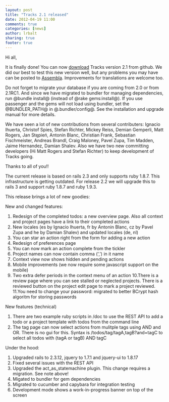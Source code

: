 ```yaml
---
layout: post
title: "Tracks 2.1 released"
date: 2012-04-19 11:00
comments: true
categories: [news]
author: lrbalt
sharing: true
footer: true
---
```

Hi all,

It is finally done! You can now [download][1] Tracks version 2.1 from github.
We did our best to test this new version well, but any problems you may have
can be posted to [Assembla][2]. Improvements for translations are welcome
too.

Do not forget to migrate your database if you are coming from 2.0 or from
2.1RC1. And since we have migrated to bundler for managing dependencies, run
@bundle install@ (instead of @rake gems:install@). If you use passenger and
the gems will not load using bundler, set the @BUNDLER_PATH@ in
@.bundler/config@. See the installation and upgrade manual for more details.

We have seen a lot of new contributions from several contributers: Ignacio
Ihuerta, Christof Spies, Stefan Richter, Mickey Reiss, Demian Gemperli, Matt
Rogers, Jan Stępień, Antonin Blanc, Christian Frank, Sebastian Fischmeister,
Andreas Brandl, Craig Maloney, Pavel Zupa, Tim Madden, Jaime Hernandez,
Damian Shalev. Also we have two new committing developers (Hi Matt Rogers
and Stefan Richter) to keep development of Tracks going.

Thanks to all of you!!

The current release is based on rails 2.3 and only supports ruby 1.8.7. This
infrastructure is getting outdated. For release 2.2 we will upgrade this to
rails 3 and support ruby 1.8.7 and ruby 1.9.3.

This release brings a lot of new goodies:

New and changed features:

1. Redesign of the completed todos: a new overview page. Also all context
and  project pages have a link to their completed actions
2. New locales (es by Ignacio Ihuerta, fr by Antonin Blanc, cz by Pavel Zupa
and he by Damian Shalev) and updated locales (de, nl)
3. You can star an action right from the form for adding a new action
4. Redesign of preferences page
5. You can now mark an action complete from the tickler
6. Project names can now contain comma (',') in it name
7. Context view now shows hidden and pending actions
8. Mobile improvements (we now require some javascript support on the
mobile)
9. Two extra defer periods in the context menu of an action
10.There is a review page where you can see stalled or neglected projects.
There is a reviewed button on the project edit page to mark a project
reviewed.
11.You need to change your password: migrated to better BCrypt hash algoritm
for storing passwords

New features (technical)

1. There are two example ruby scripts in /doc to use the REST API to add a
todo or a project template with todos from the command line
2. The tag page can now select actions from mulitple tags using AND and OR.
There is no gui for this. Syntax is /todos/tag/tagA,tagB?and=tagC to select
all todos with (tagA or tagB) AND tagC

Under the hood:

1. Upgraded rails to 2.3.12, jquery to 1.7.1 and jquery-ui to 1.8.17
2. Fixed several issues with the REST API
3. Upgraded the act_as_statemachine plugin. This change requires a
migration. See note above!
4. Migated to bundler for gem dependencies
5. Migrated to cucumber and capybara for integration testing
6. Development mode shows a work-in-progress banner on top of the screen

[1]: https://github.com/TracksApp/tracks/zipball/v2.1
[2]: www.assembla.com/spaces/tracks-tickets/


